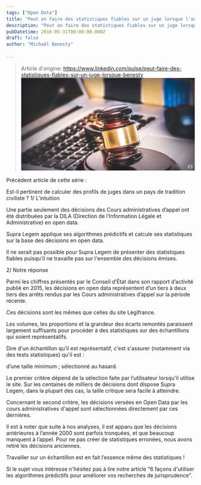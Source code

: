 ```yaml
---
tags: ["Open Data"]
title: "Peut on faire des statistiques fiables sur un juge lorsque l'on ne dispose pas de toutes les décisions émises ?"
description: "Peut on faire des statistiques fiables sur un juge lorsque l'on ne dispose pas de toutes les décisions émises ? Michael BENESTY Head Of Research And Development at Lefebvre Sarrut "
pubDatetime: 2016-05-31T00:00:00.000Z
draft: false
author: "Michaël Benesty"

---
```


> Article d'origine: https://www.linkedin.com/pulse/peut-faire-des-statistiques-fiables-sur-un-juge-lorsque-benesty
![Peut on faire des statistiques fiables sur un juge lorsque l'on ne dispose pas de toutes les décisions émises ?](./img-01.jpg)

Précédent article de cette série :

Est-il pertinent de calculer des profils de juges dans un pays de tradition civiliste ? 1/ L’intuition

Une partie seulement des décisions des Cours administratives d’appel ont été distribuées par la DILA (Direction de l’Information Légale et Administrative) en open data.

Supra Legem applique ses algorithmes prédictifs et calcule ses statistiques sur la base des décisions en open data.

Il ne serait pas possible pour Supra Legem de présenter des statistiques fiables puisqu'il ne travaille pas sur l'ensemble des décisions émises.

2/ Notre réponse

Parmi les chiffres présentés par le Conseil d’État dans son rapport d’activité publié en 2015, les décisions en open data représentent d’un tiers à deux tiers des arrêts rendus par les Cours administratives d’appel sur la période récente.

Ces décisions sont les mêmes que celles du site Légifrance.

Les volumes, les proportions et la grandeur des écarts remontés paraissent largement suffisants pour procéder à des statistiques sur des échantillons qui soient représentatifs.

Dire d'un échantillon qu'il est représentatif, c'est s'assurer (notamment via des tests statistiques) qu'il est :

d’une taille minimum ; sélectionné au hasard.

Le premier critère dépend de la sélection faite par l’utilisateur lorsqu'il utilise le site. Sur les centaines de milliers de décisions dont dispose Supra Legem, dans la plupart des cas, la taille critique sera facile à atteindre.

Concernant le second critère, les décisions versées en Open Data par les cours administratives d'appel sont sélectionnées directement par ces dernières.

Il est à noter que suite à nos analyses, il est apparu que les décisions antérieures à l’année 2000 sont parfois tronquées, et que beaucoup manquent à l’appel. Pour ne pas créer de statistiques erronées, nous avons retiré les décisions anciennes.

Travailler sur un échantillon est en fait l’essence même des statistiques !

Si le sujet vous intéresse n'hésitez pas à lire notre article "6 façons d'utiliser les algorithmes prédictifs pour améliorer vos recherches de jurisprudence".

